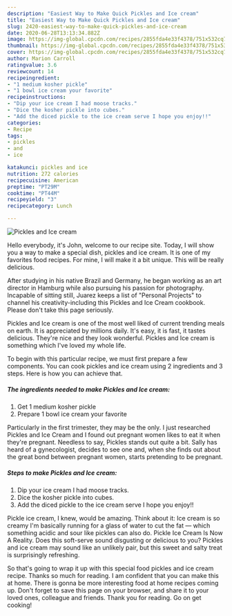 ```yaml
---
description: "Easiest Way to Make Quick Pickles and Ice cream"
title: "Easiest Way to Make Quick Pickles and Ice cream"
slug: 2420-easiest-way-to-make-quick-pickles-and-ice-cream
date: 2020-06-28T13:13:34.882Z
image: https://img-global.cpcdn.com/recipes/2855fda4e33f4378/751x532cq70/pickles-and-ice-cream-recipe-main-photo.jpg
thumbnail: https://img-global.cpcdn.com/recipes/2855fda4e33f4378/751x532cq70/pickles-and-ice-cream-recipe-main-photo.jpg
cover: https://img-global.cpcdn.com/recipes/2855fda4e33f4378/751x532cq70/pickles-and-ice-cream-recipe-main-photo.jpg
author: Marion Carroll
ratingvalue: 3.6
reviewcount: 14
recipeingredient:
- "1 medium kosher pickle"
- "1 bowl ice cream your favorite"
recipeinstructions:
- "Dip your ice cream I had moose tracks."
- "Dice the kosher pickle into cubes."
- "Add the diced pickle to the ice cream serve I hope you enjoy!!"
categories:
- Recipe
tags:
- pickles
- and
- ice

katakunci: pickles and ice 
nutrition: 272 calories
recipecuisine: American
preptime: "PT29M"
cooktime: "PT44M"
recipeyield: "3"
recipecategory: Lunch

---
```



![Pickles and Ice cream](https://img-global.cpcdn.com/recipes/2855fda4e33f4378/751x532cq70/pickles-and-ice-cream-recipe-main-photo.jpg)

Hello everybody, it's John, welcome to our recipe site. Today, I will show you a way to make a special dish, pickles and ice cream. It is one of my favorites food recipes. For mine, I will make it a bit unique. This will be really delicious.

After studying in his native Brazil and Germany, he began working as an art director in Hamburg while also pursuing his passion for photography. Incapable of sitting still, Juarez keeps a list of &#34;Personal Projects&#34; to channel his creativity-including this Pickles and Ice Cream cookbook. Please don&#39;t take this page seriously.

Pickles and Ice cream is one of the most well liked of current trending meals on earth. It is appreciated by millions daily. It's easy, it is fast, it tastes delicious. They're nice and they look wonderful. Pickles and Ice cream is something which I've loved my whole life.


To begin with this particular recipe, we must first prepare a few components. You can cook pickles and ice cream using 2 ingredients and 3 steps. Here is how you can achieve that.

<!--inarticleads1-->

##### The ingredients needed to make Pickles and Ice cream:

1. Get 1 medium kosher pickle
1. Prepare 1 bowl ice cream your favorite


Particularly in the first trimester, they may be the only. I just researched Pickles and Ice Cream and I found out pregnant women likes to eat it when they&#39;re pregnant. Needless to say, Pickles stands out quite a bit. Sally has heard of a gynecologist, decides to see one and, when she finds out about the great bond between pregnant women, starts pretending to be pregnant. 

<!--inarticleads2-->

##### Steps to make Pickles and Ice cream:

1. Dip your ice cream I had moose tracks.
1. Dice the kosher pickle into cubes.
1. Add the diced pickle to the ice cream serve I hope you enjoy!!


Pickle ice cream, I knew, would be amazing. Think about it: Ice cream is so creamy I&#39;m basically running for a glass of water to cut the fat — which something acidic and sour like pickles can also do. Pickle Ice Cream Is Now A Reality. Does this soft-serve sound disgusting or delicious to you? Pickles and ice cream may sound like an unlikely pair, but this sweet and salty treat is surprisingly refreshing. 

So that's going to wrap it up with this special food pickles and ice cream recipe. Thanks so much for reading. I am confident that you can make this at home. There is gonna be more interesting food at home recipes coming up. Don't forget to save this page on your browser, and share it to your loved ones, colleague and friends. Thank you for reading. Go on get cooking!
